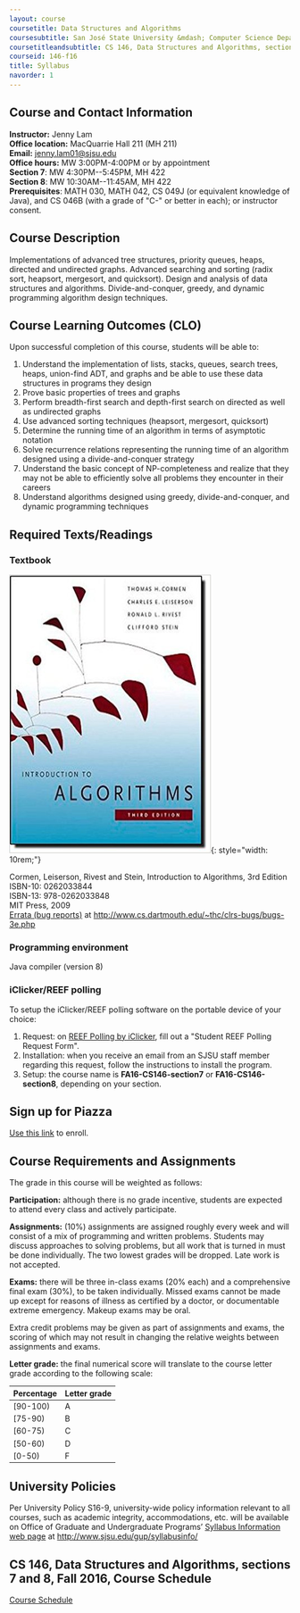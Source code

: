 ```yaml
---
layout: course
coursetitle: Data Structures and Algorithms
coursesubtitle: San José State University &mdash; Computer Science Department &mdash; CS 146 sections 7 and 8 &mdash; Fall 2016
coursetitleandsubtitle: CS 146, Data Structures and Algorithms, sections 7 and 8, Fall 2016
courseid: 146-f16
title: Syllabus
navorder: 1
---
```


## Course and Contact Information

__Instructor:__  Jenny Lam  
__Office location:__  MacQuarrie Hall 211 (MH 211)  
__Email:__ [jenny.lam01@sjsu.edu](mailto:jenny.lam01@sjsu.edu)  
__Office hours:__ MW 3:00PM-4:00PM or by appointment  
__Section 7__: MW 4:30PM--5:45PM, MH 422  
__Section 8__: MW 10:30AM--11:45AM, MH 422  
__Prerequisites__: MATH 030, MATH 042, CS 049J (or equivalent knowledge of Java), and CS 046B (with a grade of "C-" or better in each); or instructor consent.

## Course Description

Implementations of advanced tree structures, priority queues, heaps, directed and undirected graphs. Advanced searching and sorting (radix sort, heapsort, mergesort, and quicksort). Design and analysis of data structures and algorithms. Divide-and-conquer, greedy, and dynamic programming algorithm design techniques.

## Course Learning Outcomes (CLO)

Upon successful completion of this course, students will be able to:

1. Understand the implementation of lists, stacks, queues, search trees, heaps, union-find ADT, and graphs and be able to use these data structures in programs they design
2. Prove basic properties of trees and graphs
3. Perform breadth-first search and depth-first search on directed as well as undirected graphs
4. Use advanced sorting techniques (heapsort, mergesort, quicksort)
5. Determine the running time of an algorithm in terms of asymptotic notation
6. Solve recurrence relations representing the running time of an algorithm designed using a divide-and-conquer strategy
7. Understand the basic concept of NP-completeness and realize that they may not be able to efficiently solve all problems they encounter in their careers
8. Understand algorithms designed using greedy, divide-and-conquer, and dynamic programming techniques

## Required Texts/Readings

### Textbook

![textbook cover](textbook.jpg){: style="width: 10rem;"}

Cormen, Leiserson, Rivest and Stein, Introduction to Algorithms, 3rd Edition  
ISBN-10: 0262033844  
ISBN-13: 978-0262033848  
MIT Press, 2009  
[Errata (bug reports)](http://www.cs.dartmouth.edu/~thc/clrs-bugs/bugs-3e.php) at http://www.cs.dartmouth.edu/~thc/clrs-bugs/bugs-3e.php

### Programming environment

Java compiler (version 8)

### iClicker/REEF polling

To setup the iClicker/REEF polling software on the portable device of your choice:

1. Request: on [REEF Polling by iClicker](http://www.sjsu.edu/at/ec/reef/), fill out a "Student REEF Polling Request Form".
2. Installation: when you receive an email from an SJSU staff member regarding this request, follow the instructions to install the program.
3. Setup: the course name is __FA16-CS146-section7__ or __FA16-CS146-section8__, depending on your section.

## Sign up for Piazza

[Use this link](piazza.com/sjsu/fall2016/cs146) to enroll.

## Course Requirements and Assignments

The grade in this course will be weighted as follows:

__Participation:__ although there is no grade incentive, students are expected to attend every class and actively participate.

__Assignments:__ (10%) assignments are assigned roughly every week and will consist of a mix of programming and written problems. Students may discuss approaches to solving problems, but all work that is turned in must be done individually. The two lowest grades will be dropped. Late work is not accepted.

__Exams:__ there will be three in-class exams (20% each) and a comprehensive final exam (30%), to be taken individually. Missed exams cannot be made up except for reasons of illness as certified by a doctor, or documentable extreme emergency. Makeup exams may be oral.

Extra credit problems may be given as part of assignments and exams, the scoring of which may not result in changing the relative weights between assignments and exams.

__Letter grade:__ the final numerical score will translate to the course letter grade according to the following scale:

Percentage|Letter grade
----------|------------
[90-100)|A
[75-90)|B
[60-75)|C
[50-60)|D
[0-50)|F

## University Policies

Per University Policy S16-9, university-wide policy information relevant to all courses, such as academic integrity, accommodations, etc. will be available on Office of Graduate and Undergraduate Programs’ [Syllabus Information web page](http://www.sjsu.edu/gup/syllabusinfo/) at http://www.sjsu.edu/gup/syllabusinfo/

## CS 146, Data Structures and Algorithms, sections 7 and 8, Fall 2016, Course Schedule

[Course Schedule](index.html)
